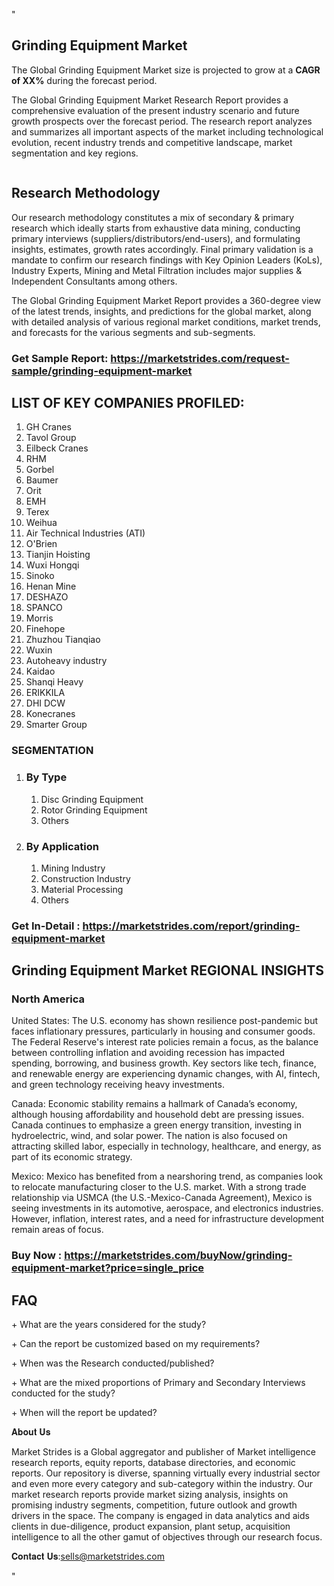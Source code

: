 <p>"</p>
<h2>Grinding Equipment Market</h2>
<p>The Global Grinding Equipment Market size is projected to grow at a <strong>CAGR of XX%</strong> during the forecast period.</p>
<p>The Global Grinding Equipment Market Research Report provides a comprehensive evaluation of the present industry scenario and future growth prospects over the forecast period. The research report analyzes and summarizes all important aspects of the market including technological evolution, recent industry trends and competitive landscape, market segmentation and key regions.</p>
<p><img alt="" /></p>
<h2>Research Methodology</h2>
<p>Our research methodology constitutes a mix of secondary &amp; primary research which ideally starts from exhaustive data mining, conducting primary interviews (suppliers/distributors/end-users), and formulating insights, estimates, growth rates accordingly. Final primary validation is a mandate to confirm our research findings with Key Opinion Leaders (KoLs), Industry Experts, Mining and Metal Filtration includes major supplies &amp; Independent Consultants among others.</p>
<p>The Global Grinding Equipment Market Report provides a 360-degree view of the latest trends, insights, and predictions for the global market, along with detailed analysis of various regional market conditions, market trends, and forecasts for the various segments and sub-segments.</p>
<h3><strong>Get Sample Report: <a href="https://marketstrides.com/request-sample/grinding-equipment-market">https://marketstrides.com/request-sample/grinding-equipment-market</a></strong></h3>
<h2>LIST OF KEY COMPANIES PROFILED:</h2>
<ol>
<li>GH Cranes</li>
<li>Tavol Group</li>
<li>Eilbeck Cranes</li>
<li>RHM</li>
<li>Gorbel</li>
<li>Baumer</li>
<li>Orit</li>
<li>EMH</li>
<li>Terex</li>
<li>Weihua</li>
<li>Air Technical Industries (ATI)</li>
<li>O'Brien</li>
<li>Tianjin Hoisting</li>
<li>Wuxi Hongqi</li>
<li>Sinoko</li>
<li>Henan Mine</li>
<li>DESHAZO</li>
<li>SPANCO</li>
<li>Morris</li>
<li>Finehope</li>
<li>Zhuzhou Tianqiao</li>
<li>Wuxin</li>
<li>Autoheavy industry</li>
<li>Kaidao</li>
<li>Shanqi Heavy</li>
<li>ERIKKILA</li>
<li>DHI DCW</li>
<li>Konecranes</li>
<li>Smarter Group</li>
</ol>
<h3>SEGMENTATION</h3>
<ol>
<li>
<h3>By Type</h3>
<ol>
<li>Disc Grinding Equipment</li>
<li>Rotor Grinding Equipment</li>
<li>Others</li>
</ol>
</li>
<li>
<h3>By Application</h3>
<ol>
<li>Mining Industry</li>
<li>Construction Industry</li>
<li>Material Processing</li>
<li>Others</li>
</ol>
</li>
</ol>
<h3><strong>Get In-Detail : <a href="https://marketstrides.com/report/grinding-equipment-market">https://marketstrides.com/report/grinding-equipment-market</a></strong></h3>
<h2>Grinding Equipment Market REGIONAL INSIGHTS</h2>
<h3>North America</h3>
<p>United States: The U.S. economy has shown resilience post-pandemic but faces inflationary pressures, particularly in housing and consumer goods. The Federal Reserve's interest rate policies remain a focus, as the balance between controlling inflation and avoiding recession has impacted spending, borrowing, and business growth. Key sectors like tech, finance, and renewable energy are experiencing dynamic changes, with AI, fintech, and green technology receiving heavy investments.</p>
<p>Canada: Economic stability remains a hallmark of Canada&rsquo;s economy, although housing affordability and household debt are pressing issues. Canada continues to emphasize a green energy transition, investing in hydroelectric, wind, and solar power. The nation is also focused on attracting skilled labor, especially in technology, healthcare, and energy, as part of its economic strategy.</p>
<p>Mexico: Mexico has benefited from a nearshoring trend, as companies look to relocate manufacturing closer to the U.S. market. With a strong trade relationship via USMCA (the U.S.-Mexico-Canada Agreement), Mexico is seeing investments in its automotive, aerospace, and electronics industries. However, inflation, interest rates, and a need for infrastructure development remain areas of focus.</p>
<h3><strong>Buy Now : <a href="https://marketstrides.com/buyNow/grinding-equipment-market?price=single_price">https://marketstrides.com/buyNow/grinding-equipment-market?price=single_price</a></strong></h3>
<h2>FAQ</h2>
<p>+ What are the years considered for the study?</p>
<p>+ Can the report be customized based on my requirements?</p>
<p>+ When was the Research conducted/published?</p>
<p>+ What are the mixed proportions of Primary and Secondary Interviews conducted for the study?</p>
<p>+ When will the report be updated?</p>
<p>𝐀𝐛𝐨𝐮𝐭 𝐔𝐬</p>
<p>Market Strides is a Global aggregator and publisher of Market intelligence research reports, equity reports, database directories, and economic reports. Our repository is diverse, spanning virtually every industrial sector and even more every category and sub-category within the industry. Our market research reports provide market sizing analysis, insights on promising industry segments, competition, future outlook and growth drivers in the space. The company is engaged in data analytics and aids clients in due-diligence, product expansion, plant setup, acquisition intelligence to all the other gamut of objectives through our research focus.</p>
<p>𝐂𝐨𝐧𝐭𝐚𝐜𝐭 𝐔𝐬:<a href="mailto:sells@marketstrides.com">sells@marketstrides.com</a></p>
<p>"</p>
